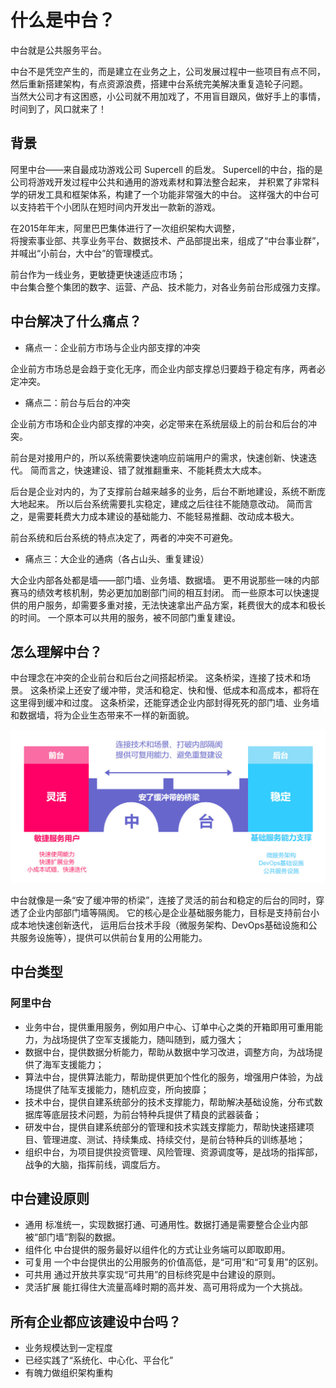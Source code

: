 # 什么是中台？

中台就是公共服务平台。  

中台不是凭空产生的，而是建立在业务之上，公司发展过程中一些项目有点不同，  
然后重新搭建架构，有点资源浪费，搭建中台系统完美解决重复造轮子问题。  
当然大公司才有这困惑，小公司就不用加戏了，不用盲目跟风，做好手上的事情，时间到了，风口就来了！  

## 背景

阿里中台——来自最成功游戏公司 Supercell 的启发。
Supercell的中台，指的是公司将游戏开发过程中公共和通用的游戏素材和算法整合起来，
并积累了非常科学的研发工具和框架体系，构建了一个功能非常强大的中台。
这样强大的中台可以支持若干个小团队在短时间内开发出一款新的游戏。

在2015年年末，阿里巴巴集体进行了一次组织架构大调整，  
将搜索事业部、共享业务平台、数据技术、产品部提出来，组成了“中台事业群”，并喊出“小前台，大中台”的管理模式。  

前台作为一线业务，更敏捷更快速适应市场；  
中台集合整个集团的数字、运营、产品、技术能力，对各业务前台形成强力支撑。  

## 中台解决了什么痛点？

* 痛点一：企业前方市场与企业内部支撑的冲突

企业前方市场总是会趋于变化无序，而企业内部支撑总归要趋于稳定有序，两者必定冲突。

* 痛点二：前台与后台的冲突

企业前方市场和企业内部支撑的冲突，必定带来在系统层级上的前台和后台的冲突。

前台是对接用户的，所以系统需要快速响应前端用户的需求，快速创新、快速迭代。
简而言之，快速建设、错了就推翻重来、不能耗费太大成本。

后台是企业对内的，为了支撑前台越来越多的业务，后台不断地建设，系统不断庞大地起来。
所以后台系统需要扎实稳定，建成之后往往不能随意改动。
简而言之，是需要耗费大力成本建设的基础能力、不能轻易推翻、改动成本极大。

前台系统和后台系统的特点决定了，两者的冲突不可避免。

* 痛点三：大企业的通病（各占山头、重复建设）

大企业内部各处都是墙——部门墙、业务墙、数据墙。
更不用说那些一味的内部赛马的绩效考核机制，势必更加加剧部门间的相互封闭。
而一些原本可以快速提供的用户服务，却需要多重对接，无法快速拿出产品方案，耗费很大的成本和极长的时间。
一个原本可以共用的服务，被不同部门重复建设。

## 怎么理解中台？

中台理念在冲突的企业前台和后台之间搭起桥梁。
这条桥梁，连接了技术和场景。
这条桥梁上还安了缓冲带，灵活和稳定、快和慢、低成本和高成本，都将在这里得到缓冲和过度。
这条桥梁，还能穿透企业内部封得死死的部门墙、业务墙和数据墙，将为企业生态带来不一样的新面貌。

![](_pic/MiddleGround.jpg)

中台就像是一条“安了缓冲带的桥梁”，连接了灵活的前台和稳定的后台的同时，穿透了企业内部部门墙等隔阂。
它的核心是企业基础服务能力，目标是支持前台小成本地快速创新迭代，
运用后台技术手段（微服务架构、DevOps基础设施和公共服务设施等），提供可以供前台复用的公用能力。

## 中台类型

### 阿里中台
* 业务中台，提供重用服务，例如用户中心、订单中心之类的开箱即用可重用能力，为战场提供了空军支援能力，随叫随到，威力强大；
* 数据中台，提供数据分析能力，帮助从数据中学习改进，调整方向，为战场提供了海军支援能力；
* 算法中台，提供算法能力，帮助提供更加个性化的服务，增强用户体验，为战场提供了陆军支援能力，随机应变，所向披靡；
* 技术中台，提供自建系统部分的技术支撑能力，帮助解决基础设施，分布式数据库等底层技术问题，为前台特种兵提供了精良的武器装备；
* 研发中台，提供自建系统部分的管理和技术实践支撑能力，帮助快速搭建项目、管理进度、测试、持续集成、持续交付，是前台特种兵的训练基地；
* 组织中台，为项目提供投资管理、风险管理、资源调度等，是战场的指挥部，战争的大脑，指挥前线，调度后方。

## 中台建设原则
* 通用 标准统一，实现数据打通、可通用性。数据打通是需要整合企业内部被“部门墙”割裂的数据。
* 组件化 中台提供的服务最好以组件化的方式让业务端可以即取即用。
* 可复用 一个中台提供出的公用服务的价值高低，是“可用”和“可复用”的区别。
* 可共用 通过开放共享实现“可共用”的目标终究是中台建设的原则。
* 灵活扩展 能扛得住大流量高峰时期的高并发、高可用将成为一个大挑战。

## 所有企业都应该建设中台吗？
* 业务规模达到一定程度
* 已经实践了“系统化、中心化、平台化”
* 有魄力做组织架构重构
